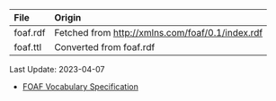 | File                              | Origin                                                                            |
|:----------------------------------|:----------------------------------------------------------------------------------|
| foaf.rdf                          | Fetched from <http://xmlns.com/foaf/0.1/index.rdf>                                |
| foaf.ttl                          | Converted from foaf.rdf                                                           |

Last Update: 2023-04-07

* [FOAF Vocabulary Specification](http://xmlns.com/foaf/0.1/)
